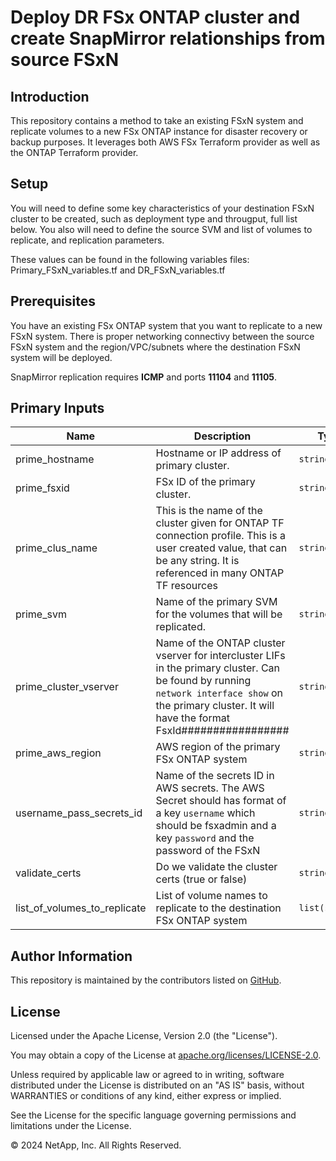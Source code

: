 # Deploy DR FSx ONTAP cluster and create SnapMirror relationships from source FSxN

## Introduction
This repository contains a method to take an existing FSxN system and replicate volumes to a new FSx ONTAP instance for disaster recovery or backup purposes.  It leverages both AWS FSx Terraform provider as well as the ONTAP Terraform provider.

## Setup

You will need to define some key characteristics of your destination FSxN cluster to be created, such as deployment type and througput, full list below.  You also will need to define the source SVM and list of volumes to replicate, and replication parameters.

These values can be found in the following variables files: Primary_FSxN_variables.tf and DR_FSxN_variables.tf

## Prerequisites
You have an existing FSx ONTAP system that you want to replicate to a new FSxN system.  There is proper networking connectivy between the source FSxN system and the region/VPC/subnets where the destination FSxN system will be deployed.

SnapMirror replication requires **ICMP** and ports **11104** and **11105**.

## Primary Inputs

| Name                  | Description                                                                                                   | Type           | Default                              | Required |
| --------------------- | ------------------------------------------------------------------------------------------------------------- | -------------- | ------------------------------------ | :------: |
| prime_hostname        | Hostname or IP address of primary cluster.                                                                    | `string`       |                                      |   Yes    |
| prime_fsxid           | FSx ID of the primary cluster.                                                                                | `string`       |                                      |   Yes    |
| prime_clus_name       | This is the name of the cluster given for ONTAP TF connection profile.  This is a user created value, that can be any string.  It is referenced in many ONTAP TF resources | `string`  |  primary_clus  |   Yes   | 
| prime_svm             | Name of the primary SVM for the volumes that will be replicated.                                              | `string`       |                                      |   Yes    |
| prime_cluster_vserver | Name of the ONTAP cluster vserver for intercluster LIFs in the primary cluster.  Can be found by running `network interface show` on the primary cluster. It will have the format FsxId#################  | `string` |  Yes  |
| prime_aws_region      | AWS region of the primary FSx ONTAP system                                                                    | `string`       |                                      |  Yes     |
| username_pass_secrets_id | Name of the secrets ID in AWS secrets.  The AWS Secret should has format of a key `username` which should be fsxadmin and a key `password` and the password of the FSxN | `string` |   | Yes |
| validate_certs        | Do we validate the cluster certs (true or false)                                                              | `string`       | false                                |  No      |
| list_of_volumes_to_replicate | List of volume names to replicate to the destination FSx ONTAP system                                  | `list(string)`   |                                      |  Yes     |


 




## Author Information

This repository is maintained by the contributors listed on [GitHub](https://github.com/NetApp/FSx-ONTAP-samples-scripts/graphs/contributors).

## License

Licensed under the Apache License, Version 2.0 (the "License").

You may obtain a copy of the License at [apache.org/licenses/LICENSE-2.0](http://www.apache.org/licenses/LICENSE-2.0).

Unless required by applicable law or agreed to in writing, software distributed under the License is distributed on an "AS IS" basis, without WARRANTIES or conditions of any kind, either express or implied.

See the License for the specific language governing permissions and limitations under the License.

© 2024 NetApp, Inc. All Rights Reserved.
